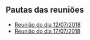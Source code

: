 ## Pautas das reuniões

- [Reunião do dia 12/07/2018](12072018.md)
- [Reunião do dia 17/07/2018](17072018.md)
